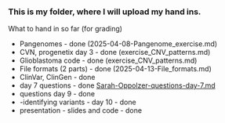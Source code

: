### This is my folder, where I will upload my hand ins.

What to hand in so far (for grading)
- Pangenomes - done (2025-04-08-Pangenome_exercise.md)
- CVN, progenetix day 3 - done (exercise_CNV_patterns.md)
- Glioblastoma code - done (exercise_CNV_patterns.md)
- File formats (2 parts) - done (2025-04-13-File_formats.md)
- ClinVar, ClinGen - done
- day 7 questions - done [Sarah-Oppolzer-questions-day-7.md](https://github.com/compbiozurich/UZH-BIO392-FS25/blob/master/course-results/Sarah-Oppolzer/Sarah-Oppolzer-questions-day-7.md)
- questions day 9 - done
- -identifying variants - day 10 - done
- presentation - slides and code - done

